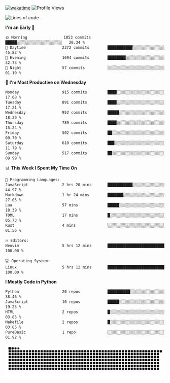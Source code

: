[![wakatime](https://wakatime.com/badge/user/b920b284-3cde-4cd4-b72e-f7f22d050b16.svg)](https://wakatime.com/@b920b284-3cde-4cd4-b72e-f7f22d050b16)
![Profile Views](http://img.shields.io/badge/Profile%20Views-4586-blue)
<!--START_SECTION:waka-->
![Lines of code](https://img.shields.io/badge/From%20Hello%20World%20I%27ve%20Written-6.4%20million%20lines%20of%20code-blue)

**I'm an Early 🐤** 

```text
🌞 Morning                1053 commits        █████░░░░░░░░░░░░░░░░░░░░   20.34 % 
🌆 Daytime                2372 commits        ███████████░░░░░░░░░░░░░░   45.83 % 
🌃 Evening                1694 commits        ████████░░░░░░░░░░░░░░░░░   32.73 % 
🌙 Night                  57 commits          ░░░░░░░░░░░░░░░░░░░░░░░░░   01.10 % 
```
📅 **I'm Most Productive on Wednesday** 

```text
Monday                   915 commits         ████░░░░░░░░░░░░░░░░░░░░░   17.68 % 
Tuesday                  891 commits         ████░░░░░░░░░░░░░░░░░░░░░   17.21 % 
Wednesday                952 commits         █████░░░░░░░░░░░░░░░░░░░░   18.39 % 
Thursday                 789 commits         ████░░░░░░░░░░░░░░░░░░░░░   15.24 % 
Friday                   502 commits         ██░░░░░░░░░░░░░░░░░░░░░░░   09.70 % 
Saturday                 610 commits         ███░░░░░░░░░░░░░░░░░░░░░░   11.79 % 
Sunday                   517 commits         ██░░░░░░░░░░░░░░░░░░░░░░░   09.99 % 
```


📊 **This Week I Spent My Time On** 

```text
💬 Programming Languages: 
JavaScript               2 hrs 20 mins       ███████████░░░░░░░░░░░░░░   44.97 % 
Markdown                 1 hr 24 mins        ███████░░░░░░░░░░░░░░░░░░   27.05 % 
Lua                      57 mins             █████░░░░░░░░░░░░░░░░░░░░   18.39 % 
TOML                     17 mins             █░░░░░░░░░░░░░░░░░░░░░░░░   05.73 % 
Rust                     4 mins              ░░░░░░░░░░░░░░░░░░░░░░░░░   01.56 % 

🔥 Editors: 
Neovim                   5 hrs 12 mins       █████████████████████████   100.00 % 

💻 Operating System: 
Linux                    5 hrs 12 mins       █████████████████████████   100.00 % 
```

**I Mostly Code in Python** 

```text
Python                   20 repos            ██████████░░░░░░░░░░░░░░░   38.46 % 
JavaScript               10 repos            █████░░░░░░░░░░░░░░░░░░░░   19.23 % 
HTML                     2 repos             █░░░░░░░░░░░░░░░░░░░░░░░░   03.85 % 
Makefile                 2 repos             █░░░░░░░░░░░░░░░░░░░░░░░░   03.85 % 
PureBasic                1 repo              ░░░░░░░░░░░░░░░░░░░░░░░░░   01.92 % 
```




<!--END_SECTION:waka-->
![Snake animation](https://raw.githubusercontent.com/timmypidashev/timmypidashev/main/commits.svg)
